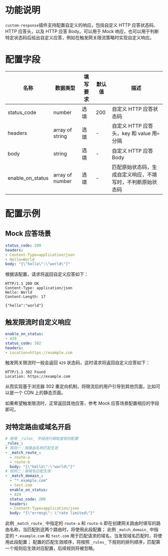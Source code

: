# 功能说明
`custom-response`插件支持配置自定义的响应，包括自定义 HTTP 应答状态码、HTTP 应答头，以及 HTTP 应答 Body。可以用于 Mock 响应，也可以用于判断特定状态码后给出自定义应答，例如在触发网关限流策略时实现自定义响应。

# 配置字段

| 名称 | 数据类型 | 填写要求 |  默认值 | 描述 |
| -------- | -------- | -------- | -------- | -------- |
|  status_code    |  number     |  选填      |   200  |  自定义 HTTP 应答状态码   |
|  headers     |  array of string      |  选填     |   -  |  自定义 HTTP 应答头，key 和 value 用`=`分隔   |
|  body      |  string    |  选填     |   -   |  自定义 HTTP 应答 Body  |
|  enable_on_status   |  array of number    |   选填     |  -  | 匹配原始状态码，生成自定义响应，不填写时，不判断原始状态码   |

# 配置示例

## Mock 应答场景

```yaml
status_code: 200
headers:
- Content-Type=application/json
- Hello=World
body: "{\"hello\":\"world\"}"

```

根据该配置，请求将返回自定义应答如下：

```text
HTTP/1.1 200 OK
Content-Type: application/json
Hello: World
Content-Length: 17

{"hello":"world"}
```

## 触发限流时自定义响应

```yaml
enable_on_status: 
- 429
status_code: 302
headers:
- Location=https://example.com
```

触发网关限流时一般会返回 `429` 状态码，这时请求将返回自定义应答如下：

```text
HTTP/1.1 302 Found
Location: https://example.com
```

从而实现基于浏览器 302 重定向机制，将限流后的用户引导到其他页面，比如可以是一个 CDN 上的静态页面。

如果希望触发限流时，正常返回其他应答，参考 Mock 应答场景配置相应的字段即可。

## 对特定路由或域名开启
```yaml
# 使用 _rules_ 字段进行细粒度规则配置
_rules_:
# 规则一：按路由名称匹配生效
- _match_route_:
  - route-a
  - route-b
  body: "{\"hello\":\"world\"}"
# 规则二：按域名匹配生效
- _match_domain_:
  - "*.example.com"
  - test.com
  enable_on_status: 
  - 429
  status_code: 200
  headers:
  - Content-Type=application/json
  body: "{\"errmsg\": \"rate limited\"}"
```
此例 `_match_route_` 中指定的 `route-a` 和 `route-b` 即在创建网关路由时填写的路由名称，当匹配到这两个路由时，将使用此段配置；
此例 `_match_domain_` 中指定的 `*.example.com` 和 `test.com` 用于匹配请求的域名，当发现域名匹配时，将使用此段配置；
配置的匹配生效顺序，将按照 `_rules_` 下规则的排列顺序，匹配第一个规则后生效对应配置，后续规则将被忽略。
